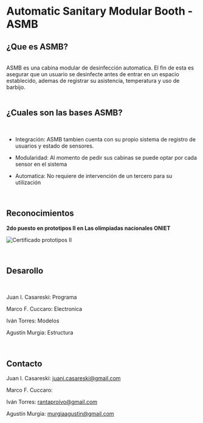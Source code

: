 # Automatic Sanitary Modular Booth - ASMB

## ¿Que es ASMB?
<br>
ASMB es una cabina modular de desinfección automatica. El fin de esta es asegurar que un usuario se desinfecte antes de entrar en un espacio establecido, ademas de registrar su asistencia, temperatura y uso de barbijo.

<br>
<br>

## ¿Cuales son las bases ASMB?
<br>

- Integración: ASMB tambien cuenta con su propio sistema de registro de usuarios y estado de sensores. 

- Modularidad: Al momento de pedir sus cabinas se puede optar por cada sensor en el sistema

- Automatica: No requiere de intervención de un tercero para su utilización

<br>

## Reconocimientos
<b>2do puesto en prototipos II en Las olimpiadas nacionales ONIET</b>

![Certificado prototipos II](https://i.imgur.com/SJS4VX8.jpg)

<br>

## Desarollo
<br>

Juan I. Casareski: Programa

Marco F. Cuccaro: Electronica

Iván Torres: Modelos

Agustín Murgia: Estructura

<br>

## Contacto

Juan I. Casareski: [juani.casareski@gmail.com](mailto:juani.casareski@gmail.com)

Marco F. Cuccaro: []()

Iván Torres: [rantaproivo@gmail.com](mailto:rantaproivo@gmail.com)

Agustín Murgia: [murgiaagustin@gmail.com](mailto:murgiaagustin@gmail.com)
